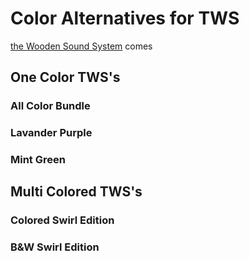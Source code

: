 # Color Alternatives for TWS

[the Wooden Sound System](/tws) comes

## One Color TWS's

### All Color Bundle

### Lavander Purple

### Mint Green

## Multi Colored TWS's

### Colored Swirl Edition

### B&W Swirl Edition
